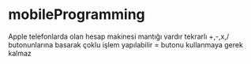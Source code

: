 # mobileProgramming
Apple telefonlarda olan hesap makinesi mantığı vardır
tekrarlı +,-,x,/ butonunlarına basarak çoklu işlem yapılabilir
= butonu kullanmaya gerek kalmaz

